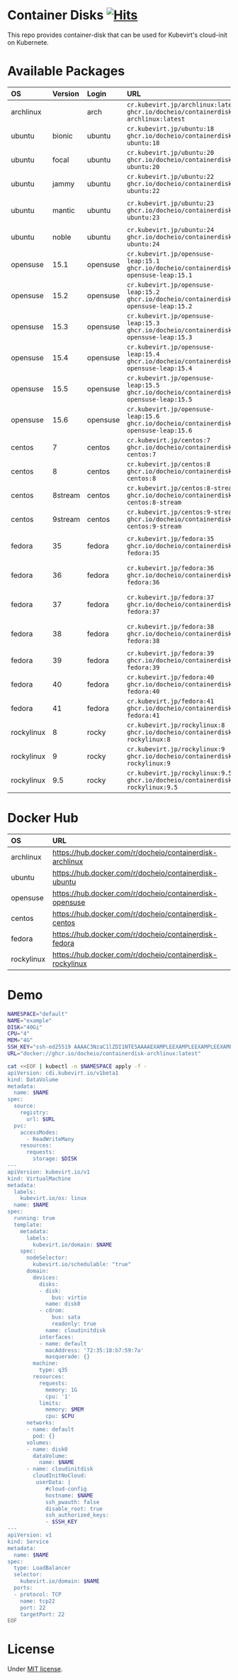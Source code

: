 # Container Disks [![Hits](https://hits.seeyoufarm.com/api/count/incr/badge.svg?url=https%3A%2F%2Fgithub.com%2Fdocheio%2Fcontainer-disks&count_bg=%2379C83D&title_bg=%23555555&icon=&icon_color=%23E7E7E7&title=view&edge_flat=false)](https://hits.seeyoufarm.com)
This repo provides container-disk that can be used for Kubevirt's cloud-init on Kubernete.

# Available Packages
| OS         | Version | Login    | URL                                                                                    | Detail            |
|:-----------|:--------|:---------|:---------------------------------------------------------------------------------------|:------------------|
| archlinux  |         | arch     | `cr.kubevirt.jp/archlinux:latest`   `ghcr.io/docheio/containerdisk-archlinux:latest`   |                   |
| ubuntu     | bionic  | ubuntu   | `cr.kubevirt.jp/ubuntu:18`          `ghcr.io/docheio/containerdisk-ubuntu:18`          |                   |
| ubuntu     | focal   | ubuntu   | `cr.kubevirt.jp/ubuntu:20`          `ghcr.io/docheio/containerdisk-ubuntu:20`          |                   |
| ubuntu     | jammy   | ubuntu   | `cr.kubevirt.jp/ubuntu:22`          `ghcr.io/docheio/containerdisk-ubuntu:22`          |                   |
| ubuntu     | mantic  | ubuntu   | `cr.kubevirt.jp/ubuntu:23`          `ghcr.io/docheio/containerdisk-ubuntu:23`          | No longer updated |
| ubuntu     | noble   | ubuntu   | `cr.kubevirt.jp/ubuntu:24`          `ghcr.io/docheio/containerdisk-ubuntu:24`          |                   |
| opensuse   | 15.1    | opensuse | `cr.kubevirt.jp/opensuse-leap:15.1` `ghcr.io/docheio/containerdisk-opensuse-leap:15.1` |                   |
| opensuse   | 15.2    | opensuse | `cr.kubevirt.jp/opensuse-leap:15.2` `ghcr.io/docheio/containerdisk-opensuse-leap:15.2` |                   |
| opensuse   | 15.3    | opensuse | `cr.kubevirt.jp/opensuse-leap:15.3` `ghcr.io/docheio/containerdisk-opensuse-leap:15.3` |                   |
| opensuse   | 15.4    | opensuse | `cr.kubevirt.jp/opensuse-leap:15.4` `ghcr.io/docheio/containerdisk-opensuse-leap:15.4` |                   |
| opensuse   | 15.5    | opensuse | `cr.kubevirt.jp/opensuse-leap:15.5` `ghcr.io/docheio/containerdisk-opensuse-leap:15.5` |                   |
| opensuse   | 15.6    | opensuse | `cr.kubevirt.jp/opensuse-leap:15.6` `ghcr.io/docheio/containerdisk-opensuse-leap:15.6` |                   |
| centos     | 7       | centos   | `cr.kubevirt.jp/centos:7`           `ghcr.io/docheio/containerdisk-centos:7`           |                   |
| centos     | 8       | centos   | `cr.kubevirt.jp/centos:8`           `ghcr.io/docheio/containerdisk-centos:8`           |                   |
| centos     | 8stream | centos   | `cr.kubevirt.jp/centos:8-stream`    `ghcr.io/docheio/containerdisk-centos:8-stream`    |                   |
| centos     | 9stream | centos   | `cr.kubevirt.jp/centos:9-stream`    `ghcr.io/docheio/containerdisk-centos:9-stream`    |                   |
| fedora     | 35      | fedora   | `cr.kubevirt.jp/fedora:35`          `ghcr.io/docheio/containerdisk-fedora:35`          | No longer updated |
| fedora     | 36      | fedora   | `cr.kubevirt.jp/fedora:36`          `ghcr.io/docheio/containerdisk-fedora:36`          | No longer updated |
| fedora     | 37      | fedora   | `cr.kubevirt.jp/fedora:37`          `ghcr.io/docheio/containerdisk-fedora:37`          | No longer updated |
| fedora     | 38      | fedora   | `cr.kubevirt.jp/fedora:38`          `ghcr.io/docheio/containerdisk-fedora:38`          | No longer updated |
| fedora     | 39      | fedora   | `cr.kubevirt.jp/fedora:39`          `ghcr.io/docheio/containerdisk-fedora:39`          |                   |
| fedora     | 40      | fedora   | `cr.kubevirt.jp/fedora:40`          `ghcr.io/docheio/containerdisk-fedora:40`          |                   |
| fedora     | 41      | fedora   | `cr.kubevirt.jp/fedora:41`          `ghcr.io/docheio/containerdisk-fedora:41`          |                   |
| rockylinux | 8       | rocky    | `cr.kubevirt.jp/rockylinux:8`       `ghcr.io/docheio/containerdisk-rockylinux:8`       |                   |
| rockylinux | 9       | rocky    | `cr.kubevirt.jp/rockylinux:9`       `ghcr.io/docheio/containerdisk-rockylinux:9`       |                   |
| rockylinux | 9.5     | rocky    | `cr.kubevirt.jp/rockylinux:9.5`     `ghcr.io/docheio/containerdisk-rockylinux:9.5`     |                   |

# Docker Hub
| OS         | URL                                                           |
|:-----------|:--------------------------------------------------------------|
| archlinux  | https://hub.docker.com/r/docheio/containerdisk-archlinux      |
| ubuntu     | https://hub.docker.com/r/docheio/containerdisk-ubuntu         |
| opensuse   | https://hub.docker.com/r/docheio/containerdisk-opensuse       |
| centos     | https://hub.docker.com/r/docheio/containerdisk-centos         |
| fedora     | https://hub.docker.com/r/docheio/containerdisk-fedora         |
| rockylinux | https://hub.docker.com/r/docheio/containerdisk-rockylinux     |

# Demo
```bash
NAMESPACE="default"
NAME="example"
DISK="40Gi"
CPU="4"
MEM="4G"
SSH_KEY="ssh-ed25519 AAAAC3NzaC1lZDI1NTE5AAAAEXAMPLEEXAMPLEEXAMPLEEXAMPLEEXAMPLEEXAMPLEOO example"
URL="docker://ghcr.io/docheio/containerdisk-archlinux:latest"

cat <<EOF | kubectl -n $NAMESPACE apply -f -
apiVersion: cdi.kubevirt.io/v1beta1
kind: DataVolume
metadata:
  name: $NAME
spec:
  source:
    registry:
      url: $URL
  pvc:
    accessModes:
      - ReadWriteMany
    resources:
      requests:
        storage: $DISK
---
apiVersion: kubevirt.io/v1
kind: VirtualMachine
metadata:
  labels:
    kubevirt.io/os: linux
  name: $NAME
spec:
  running: true
  template:
    metadata:
      labels:
        kubevirt.io/domain: $NAME
    spec:
      nodeSelector:
        kubevirt.io/schedulable: "true"
      domain:
        devices:
          disks:
          - disk:
              bus: virtio
            name: disk0
          - cdrom:
              bus: sata
              readonly: true
            name: cloudinitdisk
          interfaces:
          - name: default
            macAddress: '72:35:18:b7:59:7a'
            masquerade: {}
        machine:
          type: q35
        resources:
          requests:
            memory: 1G
            cpu: '1'
          limits:
            memory: $MEM
            cpu: $CPU
      networks:
      - name: default
        pod: {}
      volumes:
      - name: disk0
        dataVolume:
          name: $NAME
      - name: cloudinitdisk
        cloudInitNoCloud:
         userData: |
            #cloud-config
            hostname: $NAME
            ssh_pwauth: false
            disable_root: true
            ssh_authorized_keys:
            - $SSH_KEY
---
apiVersion: v1
kind: Service
metadata:
  name: $NAME
spec:
  type: LoadBalancer
  selector:
    kubevirt.io/domain: $NAME
  ports:
  - protocol: TCP
    name: tcp22
    port: 22
    targetPort: 22
EOF
```

# License
Under [MIT license](https://en.wikipedia.org/wiki/MIT_License).
